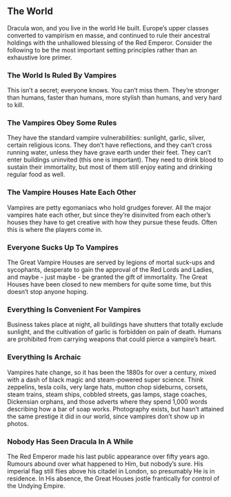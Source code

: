 ## The World
Dracula won, and you live in the world He built. Europe’s upper classes converted to vampirism en masse, and continued to rule their ancestral holdings with the unhallowed blessing of the Red Emperor.
Consider the following to be the most important setting principles rather than an exhaustive lore primer.

### The World Is Ruled By Vampires
This isn’t a secret; everyone knows. You can’t miss them. They’re stronger than humans, faster than humans, more stylish than humans, and very hard to kill. 

### The Vampires Obey Some Rules
They have the standard vampire vulnerabilities: sunlight, garlic, silver, certain religious icons. They don’t have reflections, and they can’t cross running water, unless they have grave earth under their feet. They can’t enter buildings uninvited (this one is important). They need to drink blood to sustain their immortality, but most of them still enjoy eating and drinking regular food as well.

### The Vampire Houses Hate Each Other
Vampires are petty egomaniacs who hold grudges forever. All the major vampires hate each other, but since they’re disinvited from each other’s houses they have to get creative with how they pursue these feuds. Often this is where the players come in.

### Everyone Sucks Up To Vampires
The Great Vampire Houses are served by legions of mortal suck-ups and sycophants, desperate to gain the approval of the Red Lords and Ladies, and maybe - just maybe - be granted the gift of immortality. The Great Houses have been closed to new members for quite some time, but this doesn’t stop anyone hoping.

### Everything Is Convenient For Vampires
Business takes place at night, all buildings have shutters that totally exclude sunlight, and the cultivation of garlic is forbidden on pain of death. Humans are prohibited from carrying weapons that could pierce a vampire’s heart.

### Everything Is Archaic 
Vampires hate change, so it has been the 1880s for over a century, mixed with a dash of black magic and steam-powered super science. Think zeppelins, tesla coils, very large hats, mutton chop sideburns, corsets, steam trains, steam ships, cobbled streets, gas lamps, stage coaches, Dickensian orphans, and those adverts where they spend 1,000 words describing how a bar of soap works. Photography exists, but hasn’t attained the same prestige it did in our world, since vampires don’t show up in photos.

### Nobody Has Seen Dracula In A While  
The Red Emperor made his last public appearance over fifty years ago. Rumours abound over what happened to Him, but nobody’s sure. His imperial flag still flies above his citadel in London, so presumably He is in residence. In His absence, the Great Houses jostle frantically for control of the Undying Empire.
